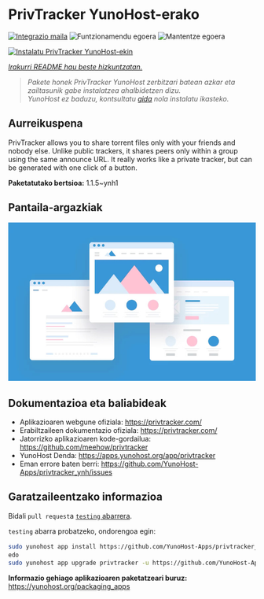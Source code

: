 <!--
Ohart ongi: README hau automatikoki sortu da <https://github.com/YunoHost/apps/tree/master/tools/readme_generator>ri esker
EZ editatu eskuz.
-->

# PrivTracker YunoHost-erako

[![Integrazio maila](https://apps.yunohost.org/badge/integration/privtracker)](https://ci-apps.yunohost.org/ci/apps/privtracker/)
![Funtzionamendu egoera](https://apps.yunohost.org/badge/state/privtracker)
![Mantentze egoera](https://apps.yunohost.org/badge/maintained/privtracker)

[![Instalatu PrivTracker YunoHost-ekin](https://install-app.yunohost.org/install-with-yunohost.svg)](https://install-app.yunohost.org/?app=privtracker)

*[Irakurri README hau beste hizkuntzatan.](./ALL_README.md)*

> *Pakete honek PrivTracker YunoHost zerbitzari batean azkar eta zailtasunik gabe instalatzea ahalbidetzen dizu.*  
> *YunoHost ez baduzu, kontsultatu [gida](https://yunohost.org/install) nola instalatu ikasteko.*

## Aurreikuspena

PrivTracker allows you to share torrent files only with your friends and nobody else. Unlike public trackers, it shares peers only within a group using the same announce URL. It really works like a private tracker, but can be generated with one click of a button.


**Paketatutako bertsioa:** 1.1.5~ynh1

## Pantaila-argazkiak

![PrivTracker(r)en pantaila-argazkia](./doc/screenshots/example.jpg)

## Dokumentazioa eta baliabideak

- Aplikazioaren webgune ofiziala: <https://privtracker.com/>
- Erabiltzaileen dokumentazio ofiziala: <https://privtracker.com/>
- Jatorrizko aplikazioaren kode-gordailua: <https://github.com/meehow/privtracker>
- YunoHost Denda: <https://apps.yunohost.org/app/privtracker>
- Eman errore baten berri: <https://github.com/YunoHost-Apps/privtracker_ynh/issues>

## Garatzaileentzako informazioa

Bidali `pull request`a [`testing` abarrera](https://github.com/YunoHost-Apps/privtracker_ynh/tree/testing).

`testing` abarra probatzeko, ondorengoa egin:

```bash
sudo yunohost app install https://github.com/YunoHost-Apps/privtracker_ynh/tree/testing --debug
edo
sudo yunohost app upgrade privtracker -u https://github.com/YunoHost-Apps/privtracker_ynh/tree/testing --debug
```

**Informazio gehiago aplikazioaren paketatzeari buruz:** <https://yunohost.org/packaging_apps>

